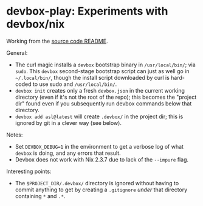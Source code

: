 devbox-play: Experiments with devbox/nix
========================================

Working from the [source code README][gh].

General:
- The curl magic installs a `devbox` bootstrap binary in `/usr/local/bin/`;
  via `sudo`. This `devbox` second-stage bootstrap script can just as well
  go in `~/.local/bin/`, though the install script downloaded by curl is
  hard-coded to use sudo and `/usr/local/bin/`.
- `devbox init` creates only a fresh `devbox.json` in the current working
  directory (even if it's not the root of the repo); this becomes the
  "project dir" found even if you subsequently run devbox commands below
  that directory.
- `devbox add asl@latest` will create `.devbox/` in the project dir;
  this is ignored by git in a clever way (see below).

Notes:
- Set `DEVBOX_DEBUG=1` in the environment to get a verbose log of what
  `devbox` is doing, and any errors that result.
- Devbox does not work with Nix 2.3.7 due to lack of the `--impure` flag.

Interesting points:
- The `$PROJECT_DIR/.devbox/` directory is ignored without having to
  commit anything to get by creating a `.gitignore` _under_ that directory
  containing `*` and `.*`.



<!-------------------------------------------------------------------->
[gh]: https://github.com/jetpack-io/devbox?tab=readme-ov-file#quickstart-fast-deterministic-shell

